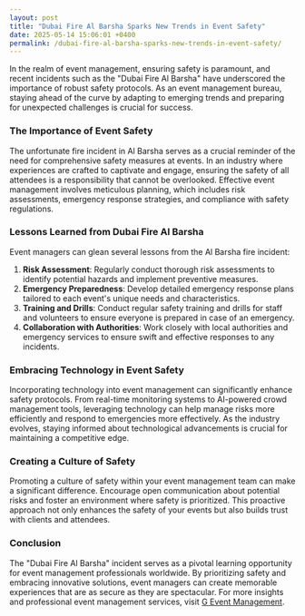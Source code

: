 ```yaml
---
layout: post
title: "Dubai Fire Al Barsha Sparks New Trends in Event Safety"
date: 2025-05-14 15:06:01 +0400
permalink: /dubai-fire-al-barsha-sparks-new-trends-in-event-safety/
---
```



In the realm of event management, ensuring safety is paramount, and recent incidents such as the "Dubai Fire Al Barsha" have underscored the importance of robust safety protocols. As an event management bureau, staying ahead of the curve by adapting to emerging trends and preparing for unexpected challenges is crucial for success.

### The Importance of Event Safety

The unfortunate fire incident in Al Barsha serves as a crucial reminder of the need for comprehensive safety measures at events. In an industry where experiences are crafted to captivate and engage, ensuring the safety of all attendees is a responsibility that cannot be overlooked. Effective event management involves meticulous planning, which includes risk assessments, emergency response strategies, and compliance with safety regulations.

### Lessons Learned from Dubai Fire Al Barsha

Event managers can glean several lessons from the Al Barsha fire incident:

1. **Risk Assessment**: Regularly conduct thorough risk assessments to identify potential hazards and implement preventive measures.
2. **Emergency Preparedness**: Develop detailed emergency response plans tailored to each event's unique needs and characteristics.
3. **Training and Drills**: Conduct regular safety training and drills for staff and volunteers to ensure everyone is prepared in case of an emergency.
4. **Collaboration with Authorities**: Work closely with local authorities and emergency services to ensure swift and effective responses to any incidents.

### Embracing Technology in Event Safety

Incorporating technology into event management can significantly enhance safety protocols. From real-time monitoring systems to AI-powered crowd management tools, leveraging technology can help manage risks more efficiently and respond to emergencies more effectively. As the industry evolves, staying informed about technological advancements is crucial for maintaining a competitive edge.

### Creating a Culture of Safety

Promoting a culture of safety within your event management team can make a significant difference. Encourage open communication about potential risks and foster an environment where safety is prioritized. This proactive approach not only enhances the safety of your events but also builds trust with clients and attendees.

### Conclusion

The "Dubai Fire Al Barsha" incident serves as a pivotal learning opportunity for event management professionals worldwide. By prioritizing safety and embracing innovative solutions, event managers can create memorable experiences that are as secure as they are spectacular. For more insights and professional event management services, visit [G Event Management](https://geventm.com/).